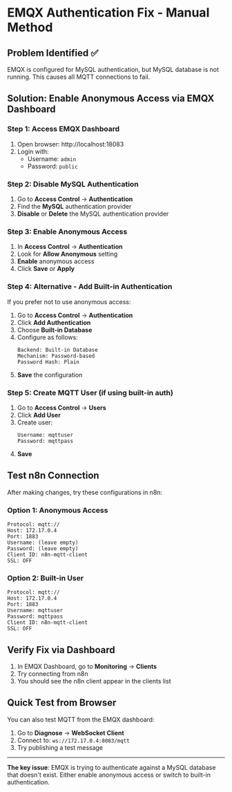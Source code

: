 # EMQX Authentication Fix - Manual Method

## Problem Identified ✅
EMQX is configured for MySQL authentication, but MySQL database is not running. This causes all MQTT connections to fail.

## Solution: Enable Anonymous Access via EMQX Dashboard

### Step 1: Access EMQX Dashboard
1. Open browser: http://localhost:18083
2. Login with:
   - Username: `admin`
   - Password: `public`

### Step 2: Disable MySQL Authentication
1. Go to **Access Control** → **Authentication**
2. Find the **MySQL** authentication provider
3. **Disable** or **Delete** the MySQL authentication provider

### Step 3: Enable Anonymous Access
1. In **Access Control** → **Authentication**
2. Look for **Allow Anonymous** setting
3. **Enable** anonymous access
4. Click **Save** or **Apply**

### Step 4: Alternative - Add Built-in Authentication
If you prefer not to use anonymous access:
1. Go to **Access Control** → **Authentication**
2. Click **Add Authentication**
3. Choose **Built-in Database**
4. Configure as follows:
   ```
   Backend: Built-in Database
   Mechanism: Password-based
   Password Hash: Plain
   ```
5. **Save** the configuration

### Step 5: Create MQTT User (if using built-in auth)
1. Go to **Access Control** → **Users**
2. Click **Add User**
3. Create user:
   ```
   Username: mqttuser
   Password: mqttpass
   ```
4. **Save**

## Test n8n Connection

After making changes, try these configurations in n8n:

### Option 1: Anonymous Access
```
Protocol: mqtt://
Host: 172.17.0.4
Port: 1883
Username: (leave empty)
Password: (leave empty)
Client ID: n8n-mqtt-client
SSL: OFF
```

### Option 2: Built-in User
```
Protocol: mqtt://
Host: 172.17.0.4
Port: 1883
Username: mqttuser
Password: mqttpass
Client ID: n8n-mqtt-client
SSL: OFF
```

## Verify Fix via Dashboard

1. In EMQX Dashboard, go to **Monitoring** → **Clients**
2. Try connecting from n8n
3. You should see the n8n client appear in the clients list

## Quick Test from Browser

You can also test MQTT from the EMQX dashboard:
1. Go to **Diagnose** → **WebSocket Client**
2. Connect to: `ws://172.17.0.4:8083/mqtt`
3. Try publishing a test message

---

**The key issue**: EMQX is trying to authenticate against a MySQL database that doesn't exist. Either enable anonymous access or switch to built-in authentication.